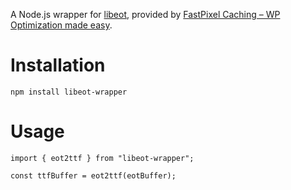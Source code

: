 A Node.js wrapper for [libeot](https://github.com/umanwizard/libeot/), provided by [FastPixel Caching – WP Optimization made easy](https://wordpress.org/plugins/fastpixel-website-accelerator/).

# Installation

```
npm install libeot-wrapper
```

# Usage

```
import { eot2ttf } from "libeot-wrapper";

const ttfBuffer = eot2ttf(eotBuffer);
```
